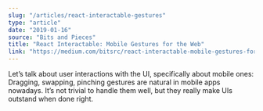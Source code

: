 ```yaml
---
slug: "/articles/react-interactable-gestures"
type: "article"
date: "2019-01-16"
source: "Bits and Pieces"
title: "React Interactable: Mobile Gestures for the Web"
link: "https://medium.com/bitsrc/react-interactable-mobile-gestures-for-the-web-80b6f36f3db0"
---
```


Let’s talk about user interactions with the UI, specifically about mobile ones: Dragging, swapping, pinching gestures are natural in mobile apps nowadays. It’s not trivial to handle them well, but they really make UIs outstand when done right.
